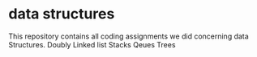 # data structures
This repository contains all coding assignments we did concerning data Structures.
Doubly Linked list
Stacks
Qeues
Trees
